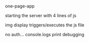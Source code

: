 one-page-app

starting the server with 4 lines of js

img display triggers/executes the js file

no auth... console.logs print debugging
